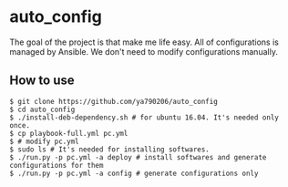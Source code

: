 auto_config
===========

The goal of the project is that make me life easy. All of configurations
is managed by Ansible. We don't need to modify configurations manually.

How to use
----------

```
$ git clone https://github.com/ya790206/auto_config
$ cd auto_config
$ ./install-deb-dependency.sh # for ubuntu 16.04. It's needed only once.
$ cp playbook-full.yml pc.yml
$ # modify pc.yml
$ sudo ls # It's needed for installing softwares.
$ ./run.py -p pc.yml -a deploy # install softwares and generate configurations for them
$ ./run.py -p pc.yml -a config # generate configurations only
```

